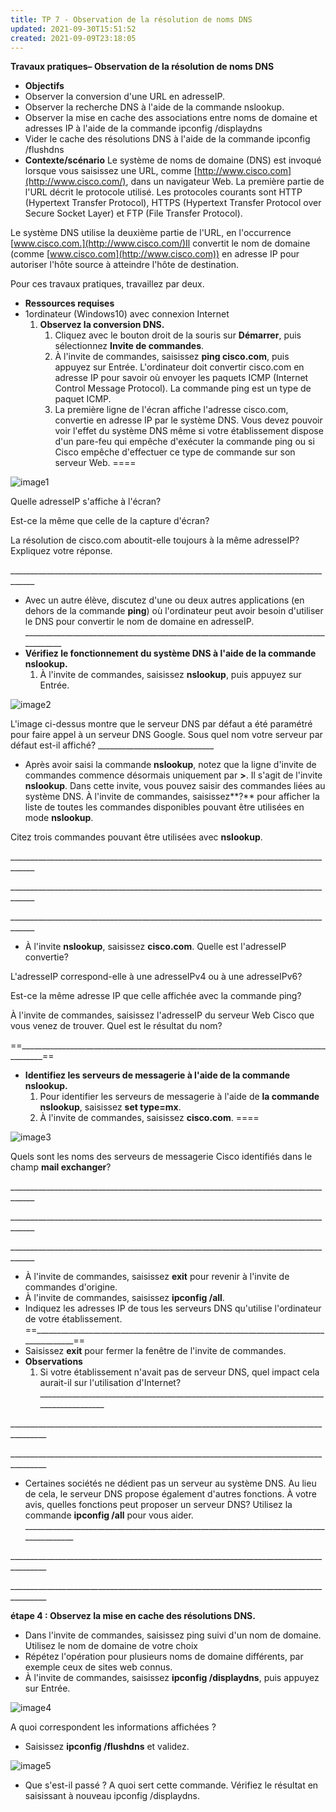 ```yaml
---
title: TP 7 - Observation de la résolution de noms DNS
updated: 2021-09-30T15:51:52
created: 2021-09-09T23:18:05
---
```


**Travaux pratiques– Observation de la résolution de noms DNS**
- **Objectifs**
- Observer la conversion d'une URL en adresseIP.
- Observer la recherche DNS à l'aide de la commande nslookup.
- Observer la mise en cache des associations entre noms de domaine et adresses IP à l'aide de la commande ipconfig /displaydns
- Vider le cache des résolutions DNS à l'aide de la commande ipconfig /flushdns
- **Contexte/scénario**
Le système de noms de domaine (DNS) est invoqué lorsque vous saisissez une URL, comme [http://www.cisco.com](http://www.cisco.com/), dans un navigateur Web. La première partie de l'URL décrit le protocole utilisé. Les protocoles courants sont HTTP (Hypertext Transfer Protocol), HTTPS (Hypertext Transfer Protocol over Secure Socket Layer) et FTP (File Transfer Protocol).

Le système DNS utilise la deuxième partie de l'URL, en l'occurrence [www.cisco.com.](http://www.cisco.com/)Il convertit le nom de domaine (comme [www.cisco.com](http://www.cisco.com)) en adresse IP pour autoriser l'hôte source à atteindre l'hôte de destination.

Pour ces travaux pratiques, travaillez par deux.
- **Ressources requises**
- 1ordinateur (Windows10) avec connexion Internet
  1.  **Observez la conversion DNS.**
      1.  Cliquez avec le bouton droit de la souris sur **Démarrer**, puis sélectionnez **Invite de commandes**.
      2.  À l'invite de commandes, saisissez **ping cisco.com**, puis appuyez sur Entrée. L'ordinateur doit convertir cisco.com en adresse IP pour savoir où envoyer les paquets ICMP (Internet Control Message Protocol). La commande ping est un type de paquet ICMP.
      3.  La première ligne de l'écran affiche l'adresse cisco.com, convertie en adresse IP par le système DNS. Vous devez pouvoir voir l'effet du système DNS même si votre établissement dispose d'un pare-feu qui empêche d'exécuter la commande ping ou si Cisco empêche d'effectuer ce type de commande sur son serveur Web.
====

![image1](resources/455d6701358a459288e9644cfd42f9eb.png)

Quelle adresseIP s'affiche à l'écran?

Est-ce la même que celle de la capture d'écran?

La résolution de cisco.com aboutit-elle toujours à la même adresseIP? Expliquez votre réponse.

\_\_\_\_\_\_\_\_\_\_\_\_\_\_\_\_\_\_\_\_\_\_\_\_\_\_\_\_\_\_\_\_\_\_\_\_\_\_\_\_\_\_\_\_\_\_\_\_\_\_\_\_\_\_\_\_\_\_\_\_\_\_\_\_\_\_\_\_\_\_\_\_\_\_\_\_\_\_\_\_\_\_\_\_
- Avec un autre élève, discutez d'une ou deux autres applications (en dehors de la commande **ping**) où l'ordinateur peut avoir besoin d'utiliser le DNS pour convertir le nom de domaine en adresseIP.
\_\_\_\_\_\_\_\_\_\_\_\_\_\_\_\_\_\_\_\_\_\_\_\_\_\_\_\_\_\_\_\_\_\_\_\_\_\_\_\_\_\_\_\_\_\_\_\_\_\_\_\_\_\_\_\_\_\_\_\_\_\_\_\_\_\_\_\_\_\_\_\_\_\_\_\_\_\_\_\_\_\_\_\_
- **Vérifiez le fonctionnement du système DNS à l'aide de la commande nslookup.**
  1.  À l'invite de commandes, saisissez **nslookup**, puis appuyez sur Entrée.

![image2](resources/5049ebcc9c3f4e5f878471be388a7c6e.png)

L'image ci-dessus montre que le serveur DNS par défaut a été paramétré pour faire appel à un serveur DNS Google. Sous quel nom votre serveur par défaut est-il affiché? \_\_\_\_\_\_\_\_\_\_\_\_\_\_\_\_\_\_\_\_\_\_\_\_\_\_\_\_\_
- Après avoir saisi la commande **nslookup**, notez que la ligne d'invite de commandes commence désormais uniquement par **\>**. Il s'agit de l'invite **nslookup**. Dans cette invite, vous pouvez saisir des commandes liées au système DNS.
À l'invite de commandes, saisissez**?** pour afficher la liste de toutes les commandes disponibles pouvant être utilisées en mode **nslookup**.

Citez trois commandes pouvant être utilisées avec **nslookup**.

\_\_\_\_\_\_\_\_\_\_\_\_\_\_\_\_\_\_\_\_\_\_\_\_\_\_\_\_\_\_\_\_\_\_\_\_\_\_\_\_\_\_\_\_\_\_\_\_\_\_\_\_\_\_\_\_\_\_\_\_\_\_\_\_\_\_\_\_\_\_\_\_\_\_\_\_\_\_\_\_\_\_\_\_

\_\_\_\_\_\_\_\_\_\_\_\_\_\_\_\_\_\_\_\_\_\_\_\_\_\_\_\_\_\_\_\_\_\_\_\_\_\_\_\_\_\_\_\_\_\_\_\_\_\_\_\_\_\_\_\_\_\_\_\_\_\_\_\_\_\_\_\_\_\_\_\_\_\_\_\_\_\_\_\_\_\_\_\_

\_\_\_\_\_\_\_\_\_\_\_\_\_\_\_\_\_\_\_\_\_\_\_\_\_\_\_\_\_\_\_\_\_\_\_\_\_\_\_\_\_\_\_\_\_\_\_\_\_\_\_\_\_\_\_\_\_\_\_\_\_\_\_\_\_\_\_\_\_\_\_\_\_\_\_\_\_\_\_\_\_\_\_\_
- À l'invite **nslookup**, saisissez **cisco.com**.
Quelle est l'adresseIP convertie?

L'adresseIP correspond-elle à une adresseIPv4 ou à une adresseIPv6?

Est-ce la même adresse IP que celle affichée avec la commande ping?

À l'invite de commandes, saisissez l'adresseIP du serveur Web Cisco que vous venez de trouver. Quel est le résultat du nom?

==\_\_\_\_\_\_\_\_\_\_\_\_\_\_\_\_\_\_\_\_\_\_\_\_\_\_\_\_\_\_\_\_\_\_\_\_\_\_\_\_\_\_\_\_\_\_\_\_\_\_\_\_\_\_\_\_\_\_\_\_\_\_\_\_\_\_\_\_\_\_\_\_\_\_\_\_\_\_\_\_\_\_\_\_==
- **Identifiez les serveurs de messagerie à l'aide de la commande nslookup.**
  1.  Pour identifier les serveurs de messagerie à l'aide de **la commande nslookup**, saisissez **set type=mx**.
  2.  À l'invite de commandes, saisissez **cisco.com**.
====

![image3](resources/c65960765cb2471495ee5dc9b2f0ff5c.png)

Quels sont les noms des serveurs de messagerie Cisco identifiés dans le champ **mail exchanger**?

\_\_\_\_\_\_\_\_\_\_\_\_\_\_\_\_\_\_\_\_\_\_\_\_\_\_\_\_\_\_\_\_\_\_\_\_\_\_\_\_\_\_\_\_\_\_\_\_\_\_\_\_\_\_\_\_\_\_\_\_\_\_\_\_\_\_\_\_\_\_\_\_\_\_\_\_\_\_\_\_\_\_\_\_

\_\_\_\_\_\_\_\_\_\_\_\_\_\_\_\_\_\_\_\_\_\_\_\_\_\_\_\_\_\_\_\_\_\_\_\_\_\_\_\_\_\_\_\_\_\_\_\_\_\_\_\_\_\_\_\_\_\_\_\_\_\_\_\_\_\_\_\_\_\_\_\_\_\_\_\_\_\_\_\_\_\_\_\_

\_\_\_\_\_\_\_\_\_\_\_\_\_\_\_\_\_\_\_\_\_\_\_\_\_\_\_\_\_\_\_\_\_\_\_\_\_\_\_\_\_\_\_\_\_\_\_\_\_\_\_\_\_\_\_\_\_\_\_\_\_\_\_\_\_\_\_\_\_\_\_\_\_\_\_\_\_\_\_\_\_\_\_\_
- À l'invite de commandes, saisissez **exit** pour revenir à l'invite de commandes d'origine.
- À l'invite de commandes, saisissez **ipconfig /all**.
- Indiquez les adresses IP de tous les serveurs DNS qu'utilise l'ordinateur de votre établissement.
==\_\_\_\_\_\_\_\_\_\_\_\_\_\_\_\_\_\_\_\_\_\_\_\_\_\_\_\_\_\_\_\_\_\_\_\_\_\_\_\_\_\_\_\_\_\_\_\_\_\_\_\_\_\_\_\_\_\_\_\_\_\_\_\_\_\_\_\_\_\_\_\_\_\_\_\_\_\_\_\_\_\_\_\_==
- Saisissez **exit** pour fermer la fenêtre de l'invite de commandes.
- **Observations**
  1.  Si votre établissement n'avait pas de serveur DNS, quel impact cela aurait-il sur l'utilisation d'Internet?
\_\_\_\_\_\_\_\_\_\_\_\_\_\_\_\_\_\_\_\_\_\_\_\_\_\_\_\_\_\_\_\_\_\_\_\_\_\_\_\_\_\_\_\_\_\_\_\_\_\_\_\_\_\_\_\_\_\_\_\_\_\_\_\_\_\_\_\_\_\_\_\_\_\_\_\_\_\_\_\_\_\_\_\_\_\_\_

\_\_\_\_\_\_\_\_\_\_\_\_\_\_\_\_\_\_\_\_\_\_\_\_\_\_\_\_\_\_\_\_\_\_\_\_\_\_\_\_\_\_\_\_\_\_\_\_\_\_\_\_\_\_\_\_\_\_\_\_\_\_\_\_\_\_\_\_\_\_\_\_\_\_\_\_\_\_\_\_\_\_\_\_\_\_\_

\_\_\_\_\_\_\_\_\_\_\_\_\_\_\_\_\_\_\_\_\_\_\_\_\_\_\_\_\_\_\_\_\_\_\_\_\_\_\_\_\_\_\_\_\_\_\_\_\_\_\_\_\_\_\_\_\_\_\_\_\_\_\_\_\_\_\_\_\_\_\_\_\_\_\_\_\_\_\_\_\_\_\_\_\_\_\_
- Certaines sociétés ne dédient pas un serveur au système DNS. Au lieu de cela, le serveur DNS propose également d'autres fonctions. À votre avis, quelles fonctions peut proposer un serveur DNS? Utilisez la commande **ipconfig /all** pour vous aider.
\_\_\_\_\_\_\_\_\_\_\_\_\_\_\_\_\_\_\_\_\_\_\_\_\_\_\_\_\_\_\_\_\_\_\_\_\_\_\_\_\_\_\_\_\_\_\_\_\_\_\_\_\_\_\_\_\_\_\_\_\_\_\_\_\_\_\_\_\_\_\_\_\_\_\_\_\_\_\_\_\_\_\_\_\_\_\_

\_\_\_\_\_\_\_\_\_\_\_\_\_\_\_\_\_\_\_\_\_\_\_\_\_\_\_\_\_\_\_\_\_\_\_\_\_\_\_\_\_\_\_\_\_\_\_\_\_\_\_\_\_\_\_\_\_\_\_\_\_\_\_\_\_\_\_\_\_\_\_\_\_\_\_\_\_\_\_\_\_\_\_\_\_\_\_

\_\_\_\_\_\_\_\_\_\_\_\_\_\_\_\_\_\_\_\_\_\_\_\_\_\_\_\_\_\_\_\_\_\_\_\_\_\_\_\_\_\_\_\_\_\_\_\_\_\_\_\_\_\_\_\_\_\_\_\_\_\_\_\_\_\_\_\_\_\_\_\_\_\_\_\_\_\_\_\_\_\_\_\_\_\_\_

**étape 4 : Observez la mise en cache des résolutions DNS.**

- Dans l'invite de commandes, saisissez ping suivi d'un nom de domaine. Utilisez le nom de domaine de votre choix
- Répétez l'opération pour plusieurs noms de domaine différents, par exemple ceux de sites web connus.
- À l'invite de commandes, saisissez **ipconfig /displaydns**, puis appuyez sur Entrée.

![image4](resources/58123b64bc7844d4800b9ae6441fdd74.png)

A quoi correspondent les informations affichées ?

- Saisissez **ipconfig /flushdns** et validez.

![image5](resources/a52e54454fe64e4481ec3cda01aa079a.jpg)

- Que s'est-il passé ? A quoi sert cette commande. Vérifiez le résultat en saisissant à nouveau ipconfig /displaydns.

